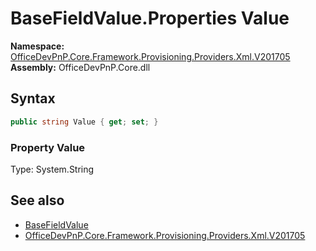 # BaseFieldValue.Properties Value
  

**Namespace:** [OfficeDevPnP.Core.Framework.Provisioning.Providers.Xml.V201705](OfficeDevPnP.Core.Framework.Provisioning.Providers.Xml.V201705.md)  
**Assembly:** OfficeDevPnP.Core.dll  
## Syntax
```C#
public string Value { get; set; }
```

### Property Value
Type: System.String  

## See also
- [BaseFieldValue](OfficeDevPnP.Core.Framework.Provisioning.Providers.Xml.V201705.BaseFieldValue.md) 
- [OfficeDevPnP.Core.Framework.Provisioning.Providers.Xml.V201705](OfficeDevPnP.Core.Framework.Provisioning.Providers.Xml.V201705.md) 
